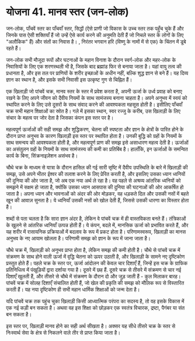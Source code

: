 # योजना 41. मानव स्तर (जन-लोक)

जन-लोक, पाँचवें स्तर का पाँचवाँ स्तर, सिद्धों (ऐसे प्राणी जो विकास के उच्च स्तर तक पहुँच चुके हैं और जिनके पास ऐसी शक्तियाँ हैं जो उन्हें ऐसे कार्य करने की अनुमति देती हैं जो निचले स्तर के लोगों के लिए "अलौकिक" हैं) और संतों का निवास है। , निरंतर भगवान हरि (विष्णु के नामों में से एक) के चिंतन में डूबे रहते हैं।

जन-लोक सभी मौजूदा रूपों और घटनाओं के महान विनाश के दौरान स्वर्ग-लोक और महर-लोक के निवासियों के लिए एक शरणस्थली भी है, जिसके बाद ब्रह्मांड फिर से बनाया जाता है। यहां वायु तत्व की प्रधानता है, और इस तल पर प्राणियों के शरीर इच्छाओं के अधीन नहीं, बल्कि शुद्ध ज्ञान से बने हैं। यह दिव्य ज्ञान का स्थान है, और इसके सभी निवासी इस उत्कृष्ट गुण से चिह्नित हैं।

एक खिलाड़ी जो पांचवें चक्र, मानव स्तर के स्तर में प्रवेश करता है, अपनी ऊर्जा के उर्ध्व प्रवाह को बनाए रखने के लिए अपने जीवन को दैवीय नियमों के साथ सामंजस्य बनाना चाहता है। अपने अनुभव में स्वयं को स्थापित करने के लिए उसे दूसरों के साथ संवाद करने की आवश्यकता महसूस होती है। इसीलिए पाँचवाँ चक्र सभी महान शिक्षाओं का स्रोत है। गले में इसका स्थान, स्वर रज्जु के करीब, उस खिलाड़ी के लिए संचार के महत्व पर जोर देता है जिसका कंपन इस स्तर पर है।

महत्वपूर्ण ऊर्जाओं की सही समझ और शुद्धिकरण, चेतना की स्पष्टता और ज्ञान के क्षेत्रों के पारित होने के दौरान प्राप्त अनुभव के कारण खिलाड़ी इस स्तर पर स्थापित होता है। उनकी बुद्धि को ग्रहों के नियमों के साथ समन्वय की आवश्यकता होती है, और महत्वपूर्ण प्राण की समझ इसे असाधारण महत्व देती है। ऊर्जाओं का असंतुलन ग्रहों के नियमों के साथ सामंजस्य की कमी का प्रतिबिंब है। हालाँकि, इन ऊर्जाओं के समन्वित कार्य के बिना, सिंक्रनाइज़ेशन असंभव है।

चौथे चक्र के माध्यम से यात्रा के दौरान हासिल की गई सारी सृष्टि में दैवीय उपस्थिति के बारे में खिलाड़ी की समझ, उसे अपने भीतर ईश्वर की तलाश करने के लिए प्रेरित करती है, और इसलिए उसका ध्यान ध्वनियों की दुनिया की ओर जाता है, जो अब एक नया अर्थ ले रहा है। वह पहले से अश्रव्य आंतरिक ध्वनियों को समझने में सक्षम हो जाता है, क्योंकि उसका ध्यान आसपास की दुनिया की घटनाओं की ओर आकर्षित हो जाता है। अपना ध्यान और भावनाओं को अंदर की ओर मोड़कर, वह धड़कते दिल और उसकी नसों में बहते खून की आवाज़ सुनता है। ये ध्वनियाँ उसकी नसों को खोल देती हैं, जिससे उसकी धारणा का विस्तार होता है।

शब्दों से पता चलता है कि सारा ज्ञान अंदर है, लेकिन वे पांचवें चक्र में ही वास्तविकता बनते हैं। तंत्रिकाओं के खुलने से आंतरिक ध्वनियाँ उत्पन्न होती हैं। ये कंपन, बदले में, मानसिक ऊर्जा को प्रभावित करते हैं, और यह शरीर में रासायनिक प्रक्रियाओं में बदलाव के रूप में प्रकट होता है। परिणामस्वरूप, खिलाड़ी का मानस अनुभव के नए आयाम खोलता है। परिणामी समझ को ज्ञान के रूप में जाना जाता है।

चौथे चक्र में, खिलाड़ी को अनुभव प्राप्त होता है, लेकिन समझ की कमी होती है। चौथे से पांचवें चक्र में संक्रमण के साथ होने वाली ऊर्जा में वृद्धि चेतना को ऊपर उठाती है, और खिलाड़ी के सामने नए दृष्टिकोण प्रस्तुत होते हैं। पहले चक्र के स्तर पर, ऊर्जा आंदोलन की केवल चार दिशाएँ हैं, जिन्हें इस चक्र के ग्राफिक प्रतिनिधित्व में पंखुड़ियों द्वारा दर्शाया गया है। दूसरे में छह हैं. दूसरे चक्र से तीसरे में संक्रमण से चार नई दिशाएँ खुलती हैं, और तीसरे से चौथे में संक्रमण के दौरान दो और जुड़ जाती हैं - कुल मिलाकर बारह। पांचवें चक्र में सोलह दिशाएँ संचालित होती हैं, जो खेल की प्रकृति की समझ को मौलिक रूप से विस्तारित करती हैं। यह नया दृष्टिकोण ही सभी महान धार्मिक शिक्षाओं को जन्म देता है।

यदि पांचवें चक्र तक पहुंच चुका खिलाड़ी किसी आध्यात्मिक परंपरा का सदस्य है, तो वह इसके विकास में एक नई कड़ी बन सकता है। अथवा वह इस शिक्षा को छोड़कर एक स्वतंत्र विचारक, द्रष्टा, पैगंबर या संत बन सकता है।

इस स्तर पर, खिलाड़ी मानव होने का सही अर्थ सीखता है। अक्सर यह सीधे तीसरे चक्र के स्तर से निःस्वार्थ सेवा के क्षेत्र से निकलने वाले तीर से प्राप्त किया जाता है।
